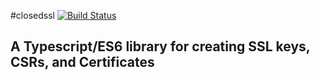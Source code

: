 #closedssl [![Build Status](https://jenkins.selenotrope.space:8443/buildStatus/icon?job=closedssl)](https://jenkins.selenotrope.space:8443/job/closedssl/)
## A Typescript/ES6 library for creating SSL keys, CSRs, and Certificates

